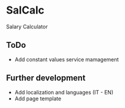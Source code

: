 # SalCalc
Salary Calculator

## ToDo
- Add constant values service mamagement

## Further development
- Add localization and languages (IT - EN)
- Add page template